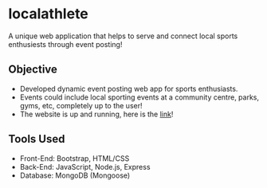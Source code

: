 # localathlete
A unique web application that helps to serve and connect local sports enthusiests through event posting!

## Objective 
- Developed dynamic event posting web app for sports enthusiasts. 
- Events could include local sporting events at a community centre, parks, gyms, etc, completely up to the user!
- The website is up and running, here is the [link](http://powerful-caverns-96463.herokuapp.com/)!

## Tools Used 
- Front-End: Bootstrap, HTML/CSS
- Back-End: JavaScript, Node.js, Express
- Database: MongoDB (Mongoose) 
